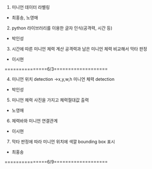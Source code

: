 1) 미니언 데이터 라벨링
- 최홍송, 노영매

2) python 라이브러리를 이용한 글자 인식(공격력, 시간 등)
- 박인성

3) 시간에 따른 미니언 체력 계산
   공격력과 남은 미니언 체력 비교해서 막타 판정
- 이시현

===============6/3===================

4) 미니언 위치 detection ->x,y,w,h
    미니언 체력 detection
- 박인성

5) 미니언 체력 사진을 가지고 체력절대값 출력
- 노영매

6) 체력바와 미니언 연결관계 
- 이시현

7) 막타 판정에 따라 미니언 위치에 색깔 bounding box 표시
- 최홍송

===============6/9===================

